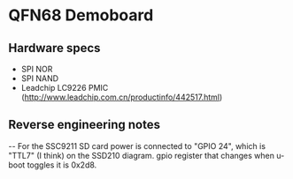 # QFN68 Demoboard

## Hardware specs

- SPI NOR
- SPI NAND
- Leadchip LC9226 PMIC (http://www.leadchip.com.cn/productinfo/442517.html)


## Reverse engineering notes

-- For the SSC9211 SD card power is connected to "GPIO 24", which is "TTL7" (I think) on the SSD210 diagram.
   gpio register that changes when u-boot toggles it is 0x2d8.
   
